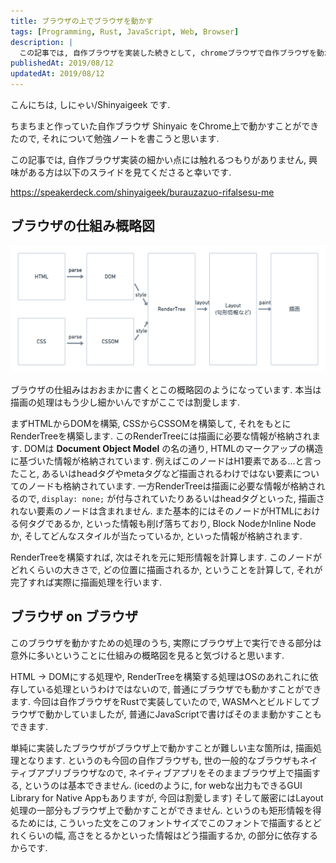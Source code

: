 ```yaml
---
title: ブラウザの上でブラウザを動かす
tags: [Programming, Rust, JavaScript, Web, Browser]
description: |
  この記事では, 自作ブラウザを実装した続きとして, chromeブラウザで自作ブラウザを動かす, ということをしようと思います.
publishedAt: 2019/08/12
updatedAt: 2019/08/12
---
```


こんにちは, しにゃい/Shinyaigeek です.


ちまちまと作っていた自作ブラウザ Shinyaic をChrome上で動かすことができたので, それについて勉強ノートを書こうと思います.

この記事では, 自作ブラウザ実装の細かい点には触れるつもりがありません, 興味がある方は以下のスライドを見てくださると幸いです.

https://speakerdeck.com/shinyaigeek/burauzazuo-rifalsesu-me

## ブラウザの仕組み概略図

![](/assets/browser-on-browser/sys.png)

ブラウザの仕組みはおおまかに書くとこの概略図のようになっています. 本当は描画の処理はもう少し細かいんですがここでは割愛します.

まずHTMLからDOMを構築, CSSからCSSOMを構築して, それをもとにRenderTreeを構築します. このRenderTreeには描画に必要な情報が格納されます. DOMは **Document Object Model** の名の通り, HTMLのマークアップの構造に基づいた情報が格納されています. 例えばこのノードはH1要素である...と言ったこと, あるいはheadタグやmetaタグなど描画されるわけではない要素についてのノードも格納されています. 一方RenderTreeは描画に必要な情報が格納されるので, `display: none;` が付与されていたりあるいはheadタグといった, 描画されない要素のノードは含まれません. また基本的にはそのノードがHTMLにおける何タグであるか, といった情報も削げ落ちており, Block NodeかInline Nodeか, そしてどんなスタイルが当たっているか, といった情報が格納されます.

RenderTreeを構築すれば, 次はそれを元に矩形情報を計算します. このノードがどれくらいの大きさで, どの位置に描画されるか, ということを計算して, それが完了すれば実際に描画処理を行います.

## ブラウザ on ブラウザ

このブラウザを動かすための処理のうち, 実際にブラウザ上で実行できる部分は意外に多いということに仕組みの概略図を見ると気づけると思います.

HTML -> DOMにする処理や, RenderTreeを構築する処理はOSのあれこれに依存している処理というわけではないので, 普通にブラウザでも動かすことができます. 今回は自作ブラウザをRustで実装していたので, WASMへとビルドしてブラウザで動かしていましたが, 普通にJavaScriptで書けばそのまま動かすこともできます.

単純に実装したブラウザがブラウザ上で動かすことが難しい主な箇所は, 描画処理となります. というのも今回の自作ブラウザも, 世の一般的なブラウザもネイティブアプリブラウザなので, ネイティブアプリをそのままブラウザ上で描画する, というのは基本できません. (icedのように, for webな出力もできるGUI Library for Native Appもありますが, 今回は割愛します)
そして厳密にはLayout処理の一部分もブラウザ上で動かすことができません. というのも矩形情報を得るためには, こういった文をこのフォントサイズでこのフォントで描画するとどれくらいの幅, 高さをとるかといった情報はどう描画するか, の部分に依存するからです.


